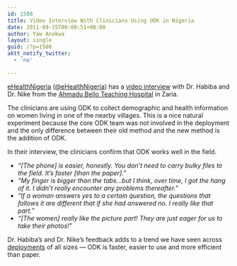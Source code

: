 ```yaml
---
id: 1508
title: Video Interview With Clinicians Using ODK in Nigeria
date: 2011-09-15T00:00:51+00:00
author: Yaw Anokwa
layout: single
guid: /?p=1508
aktt_notify_twitter:
  - 'no'

---
```

[eHealthNigeria](http://ehealthnigeria.org/) ([@eHealthNigeria](https://twitter.com/#!/eHealthNigeria)) has a [video interview](https://www.youtube.com/watch?v=fwI48EZdb1o) with Dr. Habiba and Dr. Nike from the [Ahmadu Bello Teaching Hospital](http://www.abuth.org/) in Zaria. 

The clinicians are using ODK to collect demographic and health information on women living in one of the nearby villages. This is a nice natural experiment because the core ODK team was not involved in the deployment and the only difference between their old method and the new method is the addition of ODK.



In their interview, the clinicians confirm that ODK works well in the field. 

  * _“[The phone] is easier, honestly. You don&#8217;t need to carry bulky files to the field. It&#8217;s faster [than the paper].”_
  * _“My finger is bigger than the tabs&#8230;but I think, over time, I got the hang of it. I didn&#8217;t really encounter any problems thereafter.”_
  * _“If a woman answers yes to a certain question, the questions that follows it are different that if she had answered no. I really like that part.”_
  * _“[The women] really like the picture part! They are just eager for us to take their photos!”_

Dr. Habiba&#8217;s and Dr. Nike&#8217;s feedback adds to a trend we have seen across [deployments](//opendatakit.org/use/deployments) of all sizes &#8212; ODK is faster, easier to use and more efficient than paper.
